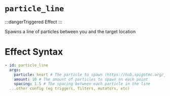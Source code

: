 # `particle_line`
:::dangerTriggered Effect
:::

Spawns a line of particles between you and the target location

# Effect Syntax
```yaml
- id: particle_line
  args:
    particle: heart # The particle to spawn (https://hub.spigotmc.org/javadocs/spigot/org/bukkit/Particle.html)
    amount: 10 # The amount of particles to spawn on each point
    spacing: 1.5 # The spacing between each particle in the line
  ...other config (eg triggers, filters, mutators, etc)
```
